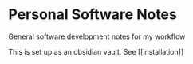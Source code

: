 # Personal Software Notes
General software development notes for my workflow

This is set up as an obsidian vault. See [[installation]]
